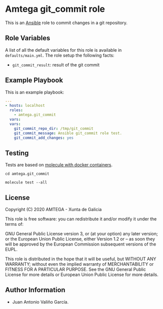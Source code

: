 # Amtega git_commit role

This is an [Ansible](http://www.ansible.com) role to commit changes in a git repository.

## Role Variables

A list of all the default variables for this role is available in `defaults/main.yml`. The role setup the following facts:

- `git_commit_result`: result of the git commit

## Example Playbook

This is an example playbook:

``` yaml
---
- hosts: localhost
  roles:  
    - amtega.git_commit
  vars:    
  vars:
    git_commit_repo_dir: /tmp/git_commit
    git_commit_message: Ansible git_commit role test.
    git_commit_add_changes: yes
```

## Testing

Tests are based on [molecule with docker containers](https://molecule.readthedocs.io/en/latest/installation.html).

```shell
cd amtega.git_commit

molecule test --all
```

## License

Copyright (C) 2020 AMTEGA - Xunta de Galicia

This role is free software: you can redistribute it and/or modify it under the terms of:

GNU General Public License version 3, or (at your option) any later version; or the European Union Public License, either Version 1.2 or – as soon they will be approved by the European Commission ­subsequent versions of the EUPL.

This role is distributed in the hope that it will be useful, but WITHOUT ANY WARRANTY; without even the implied warranty of MERCHANTABILITY or FITNESS FOR A PARTICULAR PURPOSE.  See the GNU General Public License for more details or European Union Public License for more details.

## Author Information

- Juan Antonio Valiño García.
